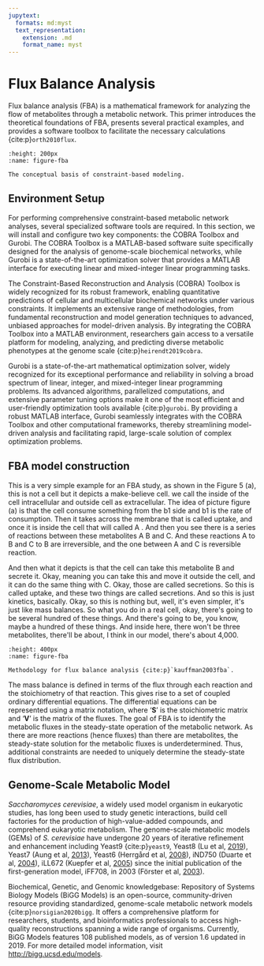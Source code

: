 ```yaml
---
jupytext:
  formats: md:myst
  text_representation:
    extension: .md
    format_name: myst
---
```


# Flux Balance Analysis

Flux balance analysis (FBA) is a mathematical framework for analyzing the flow of metabolites through a metabolic network. This primer introduces the theoretical foundations of FBA, presents several practical examples, and provides a software toolbox to facilitate the necessary calculations {cite:p}`orth2010flux`.


```{figure} _static/fig3-1.png
:height: 200px
:name: figure-fba

The conceptual basis of constraint-based modeling.
```

## Environment Setup

For performing comprehensive constraint-based metabolic network analyses, several specialized software tools are required. In this section, we will install and configure two key components: the COBRA Toolbox and Gurobi. The COBRA Toolbox is a MATLAB-based software suite specifically designed for the analysis of genome-scale biochemical networks, while Gurobi is a state-of-the-art optimization solver that provides a MATLAB interface for executing linear and mixed-integer linear programming tasks.

The Constraint-Based Reconstruction and Analysis (COBRA) Toolbox is widely recognized for its robust framework, enabling quantitative predictions of cellular and multicellular biochemical networks under various constraints. It implements an extensive range of methodologies, from fundamental reconstruction and model generation techniques to advanced, unbiased approaches for model-driven analysis. By integrating the COBRA Toolbox into a MATLAB environment, researchers gain access to a versatile platform for modeling, analyzing, and predicting diverse metabolic phenotypes at the genome scale {cite:p}`heirendt2019cobra`.

Gurobi is a state-of-the-art mathematical optimization solver, widely recognized for its exceptional performance and reliability in solving a broad spectrum of linear, integer, and mixed-integer linear programming problems. Its advanced algorithms, parallelized computations, and extensive parameter tuning options make it one of the most efficient and user-friendly optimization tools available {cite:p}`gurobi`. By providing a robust MATLAB interface, Gurobi seamlessly integrates with the COBRA Toolbox and other computational frameworks, thereby streamlining model-driven analysis and facilitating rapid, large-scale solution of complex optimization problems.

## FBA model construction

This is a very simple example for an FBA study, as shown in the Figure 5 (a), this is not a cell but it depicts a make-believe cell. we call the inside of the cell intracellular and outside cell as extracellular. The idea of picture figure (a) is that the cell consume something from the b1 side and b1 is the rate of consumption. Then it takes across the membrane that is called uptake, and once it is inside the cell that will called A . And then you see there is a series of reactions between these metabolites A B and C. And these reactions A to B and C to B are irreversible, and the one between A and C is reversible reaction.

And then what it depicts is that the cell can take this metabolite B and secrete it. Okay, meaning you can take this and move it outside the cell, and it can do the same thing with C. Okay, those are called secretions. So this is called uptake, and these two things are called secretions. And so this is just kinetics, basically. Okay, so this is nothing but, well, it's even simpler, it's just like mass balances. So what you do in a real cell, okay, there's going to be several hundred of these things. And there's going to be, you know, maybe a hundred of these things. And inside here, there won't be three metabolites, there'll be about, I think in our model, there's about 4,000. 


```{figure} _static/fig3-2.jpg
:height: 400px
:name: figure-fba

Methodology for flux balance analysis {cite:p}`kauffman2003fba`.
```

The mass balance is defined in terms of the flux through each reaction and the stoichiometry of that reaction. This gives rise to a set of coupled ordinary differential equations. The differential equations can be represented using a matrix notation, where ‘**S**’ is the stoichiometric matrix and ‘**V**’ is the matrix of the fluxes. The goal of FBA is to identify the metabolic fluxes in the steady-state operation of the metabolic network. As there are more reactions (hence fluxes) than there are metabolites, the steady-state solution for the metabolic fluxes is underdetermined. Thus, additional constraints are needed to uniquely determine the steady-state flux distribution. 

## Genome-Scale Metabolic Model

*Saccharomyces cerevisiae*, a widely used model organism in eukaryotic studies, has long been used to study genetic interactions, build cell factories for the production of high-value-added compounds, and comprehend eukaryotic metabolism. The genome-scale metabolic models (GEMs) of *S. cerevisiae* have undergone 20 years of iterative refinement and enhancement including Yeast9 {cite:p}`yeast9`, Yeast8 (Lu et al, [2019](https://www.embopress.org/doi/full/10.1038/s44320-024-00060-7#core-CR52)), Yeast7 (Aung et al, [2013](https://www.embopress.org/doi/full/10.1038/s44320-024-00060-7#core-CR2)), Yeast6 (Herrgård et al, [2008](https://www.embopress.org/doi/full/10.1038/s44320-024-00060-7#core-CR30)), iND750 (Duarte et al, [2004](https://www.embopress.org/doi/full/10.1038/s44320-024-00060-7#core-CR19)), iLL672 (Kuepfer et al, [2005](https://www.embopress.org/doi/full/10.1038/s44320-024-00060-7#core-CR47)) since the initial publication of the first-generation model, iFF708, in 2003 (Förster et al, [2003](https://www.embopress.org/doi/full/10.1038/s44320-024-00060-7#core-CR20)). 

Biochemical, Genetic, and Genomic knowledgebase: Repository of Systems Biology Models (BiGG Models) is an open-source, community-driven resource providing standardized, genome-scale metabolic network models {cite:p}`norsigian2020bigg`. It offers a comprehensive platform for researchers, students, and bioinformatics professionals to access high-quality reconstructions spanning a wide range of organisms. Currently, BiGG Models features 108 published models, as of version 1.6 updated in 2019. For more detailed model information, visit http://bigg.ucsd.edu/models.
